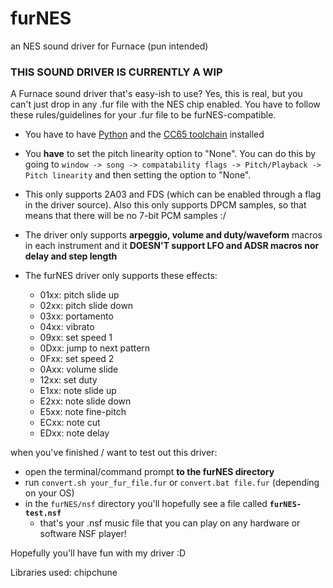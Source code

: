 # furNES
an NES sound driver for Furnace (pun intended)

### **THIS SOUND DRIVER IS CURRENTLY A WIP**

A Furnace sound driver that's easy-ish to use?
Yes, this is real, but you can't just drop in any .fur file with the NES chip enabled. You have to follow these rules/guidelines for your .fur file to be furNES-compatible.

* You have to have [Python](https://www.python.org/) and the [CC65 toolchain](https://cc65.github.io/) installed
* You **have** to set the pitch linearity option to "None". You can do this by going to `window -> song -> compatability flags -> Pitch/Playback -> Pitch linearity` and then setting the option to "None".

* This only supports 2A03 and FDS (which can be enabled through a flag in the driver source). Also this only supports DPCM samples, so that means that there will be no 7-bit PCM samples :/

* The driver only supports **arpeggio, volume and duty/waveform** macros in each instrument and it **DOESN'T support LFO and ADSR macros nor delay and step length**

* The furNES driver only supports these effects:
  * 01xx: pitch slide up
  * 02xx: pitch slide down
  * 03xx: portamento
  * 04xx: vibrato
  * 09xx: set speed 1
  * 0Dxx: jump to next pattern
  * 0Fxx: set speed 2
  * 0Axx: volume slide
  * 12xx: set duty
  * E1xx: note slide up
  * E2xx: note slide down
  * E5xx: note fine-pitch
  * ECxx: note cut
  * EDxx: note delay

when you've finished / want to test out this driver:
* open the terminal/command prompt **to the furNES directory**
* run `convert.sh your_fur_file.fur` or `convert.bat file.fur` (depending on your OS)
* in the `furNES/nsf` directory you'll hopefully see a file called **`furNES-test.nsf`**
  * that's your .nsf music file that you can play on any hardware or software NSF player!

Hopefully you'll have fun with my driver :D

Libraries used: chipchune
